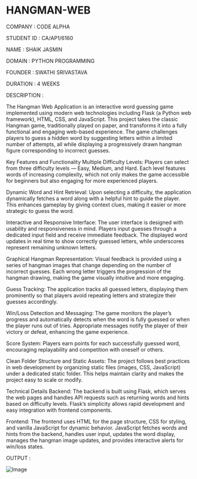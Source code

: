 # HANGMAN-WEB

COMPANY : CODE ALPHA

STUDENT ID : CA/AP1/6160

NAME : SHAIK JASMIN

DOMAIN : PYTHON PROGRAMMING

FOUNDER : SWATHI SRIVASTAVA

DURATION : 4 WEEKS

DESCRIPTION :

The Hangman Web Application is an interactive word guessing game implemented using modern web technologies including Flask (a Python web framework), HTML, CSS, and JavaScript. This project takes the classic Hangman game, traditionally played on paper, and transforms it into a fully functional and engaging web-based experience. The game challenges players to guess a hidden word by suggesting letters within a limited number of attempts, all while displaying a progressively drawn hangman figure corresponding to incorrect guesses.

Key Features and Functionality
Multiple Difficulty Levels:
Players can select from three difficulty levels — Easy, Medium, and Hard. Each level features words of increasing complexity, which not only makes the game accessible for beginners but also engaging for more experienced players.

Dynamic Word and Hint Retrieval:
Upon selecting a difficulty, the application dynamically fetches a word along with a helpful hint to guide the player. This enhances gameplay by giving context clues, making it easier or more strategic to guess the word.

Interactive and Responsive Interface:
The user interface is designed with usability and responsiveness in mind. Players input guesses through a dedicated input field and receive immediate feedback. The displayed word updates in real time to show correctly guessed letters, while underscores represent remaining unknown letters.

Graphical Hangman Representation:
Visual feedback is provided using a series of hangman images that change depending on the number of incorrect guesses. Each wrong letter triggers the progression of the hangman drawing, making the game visually intuitive and more engaging.

Guess Tracking:
The application tracks all guessed letters, displaying them prominently so that players avoid repeating letters and strategize their guesses accordingly.

Win/Loss Detection and Messaging:
The game monitors the player’s progress and automatically detects when the word is fully guessed or when the player runs out of tries. Appropriate messages notify the player of their victory or defeat, enhancing the game experience.

Score System:
Players earn points for each successfully guessed word, encouraging replayability and competition with oneself or others.

Clean Folder Structure and Static Assets:
The project follows best practices in web development by organizing static files (images, CSS, JavaScript) under a dedicated static folder. This helps maintain clarity and makes the project easy to scale or modify.

Technical Details
Backend:
The backend is built using Flask, which serves the web pages and handles API requests such as returning words and hints based on difficulty levels. Flask’s simplicity allows rapid development and easy integration with frontend components.

Frontend:
The frontend uses HTML for the page structure, CSS for styling, and vanilla JavaScript for dynamic behavior. JavaScript fetches words and hints from the backend, handles user input, updates the word display, manages the hangman image updates, and provides interactive alerts for win/loss states.

OUTPUT : 

![Image](https://github.com/user-attachments/assets/215ea31b-926d-4a2e-9a99-71ce4f83648e)
